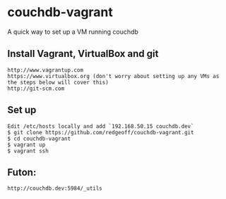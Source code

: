 # couchdb-vagrant

A quick way to set up a VM running couchdb


Install Vagrant, VirtualBox and git
---

    http://www.vagrantup.com
    https://www.virtualbox.org (don't worry about setting up any VMs as the steps below will cover this)
    http://git-scm.com


Set up
---

    Edit /etc/hosts locally and add `192.168.50.15 couchdb.dev`
    $ git clone https://github.com/redgeoff/couchdb-vagrant.git
    $ cd couchdb-vagrant
    $ vagrant up
    $ vagrant ssh


Futon:
---

    http://couchdb.dev:5984/_utils
